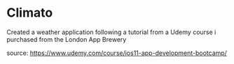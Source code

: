# Climato

Created a weather application following a tutorial from a Udemy course i purchased from the London App Brewery 

source: https://www.udemy.com/course/ios11-app-development-bootcamp/

